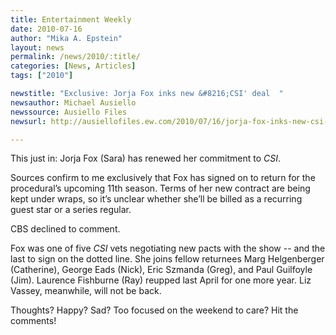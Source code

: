 ```yaml
---
title: Entertainment Weekly
date: 2010-07-16
author: "Mika A. Epstein"
layout: news
permalink: /news/2010/:title/
categories: [News, Articles]
tags: ["2010"]

newstitle: "Exclusive: Jorja Fox inks new &#8216;CSI' deal  "
newsauthor: Michael Ausiello  
newssource: Ausiello Files  
newsurl: http://ausiellofiles.ew.com/2010/07/16/jorja-fox-inks-new-csi-deal/  

---
```


This just in: Jorja Fox (Sara) has renewed her commitment to *CSI*.

Sources confirm to me exclusively that Fox has signed on to return for the procedural’s upcoming 11th season. Terms of her new contract are being kept under wraps, so it’s unclear whether she’ll be billed as a recurring guest star or a series regular.

CBS declined to comment.

Fox was one of five *CSI* vets negotiating new pacts with the show -- and the last to sign on the dotted line. She joins fellow returnees Marg Helgenberger (Catherine), George Eads (Nick), Eric Szmanda (Greg), and Paul Guilfoyle (Jim). Laurence Fishburne (Ray) reupped last April for one more year. Liz Vassey, meanwhile, will not be back.

Thoughts? Happy? Sad? Too focused on the weekend to care? Hit the comments!  

